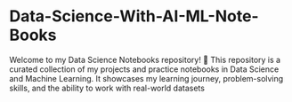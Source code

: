 # Data-Science-With-AI-ML-Note-Books
Welcome to my Data Science Notebooks repository! 🚀  This repository is a curated collection of my projects and practice notebooks in Data Science and Machine Learning. It showcases my learning journey, problem-solving skills, and the ability to work with real-world datasets
